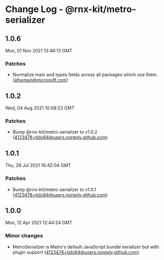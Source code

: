 # Change Log - @rnx-kit/metro-serializer

## 1.0.6

Mon, 01 Nov 2021 13:46:13 GMT

### Patches

- Normalize main and types fields across all packages which use them. (afoxman@microsoft.com)

## 1.0.2

Wed, 04 Aug 2021 10:08:23 GMT

### Patches

- Bump @rnx-kit/metro-serializer to v1.0.2 (4123478+tido64@users.noreply.github.com)

## 1.0.1

Thu, 29 Jul 2021 19:42:04 GMT

### Patches

- Bump @rnx-kit/metro-serializer to v1.0.1 (4123478+tido64@users.noreply.github.com)

## 1.0.0

Mon, 12 Apr 2021 12:44:24 GMT

### Minor changes

- MetroSerializer is Metro's default JavaScript bundle serializer but with plugin support (4123478+tido64@users.noreply.github.com)
